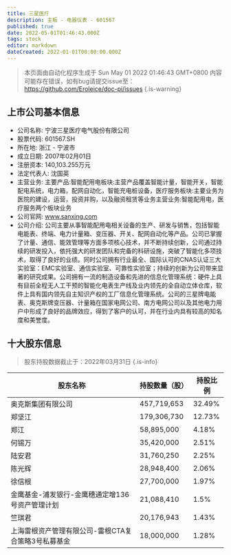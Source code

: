 ```yaml
---
title: 三星医疗
description: 主板 - 电器仪表 - 601567
published: true
date: 2022-05-01T01:46:43.000Z
tags: stock
editor: markdown
dateCreated: 2022-01-01T00:00:00.000Z
---
```


> 本页面由自动化程序生成于 Sun May 01 2022 01:46:43 GMT+0800
> 内容可能存在错误，如有bug请提交issue至：https://github.com/Eroleice/doc-pi/issues
{.is-warning}

## 上市公司基本信息
- 公司名称: 宁波三星医疗电气股份有限公司
- 股票代码: 601567.SH
- 所在地: 浙江 - 宁波市
- 成立日期: 2007年02月01日
- 注册资本: 140,103.255万元
- 法定代表人: 沈国英
- 主营业务: 主要产品:智能配用电板块:主营产品覆盖智能计量，智能开关，智能配电系统，电力箱，配网自动化，智能充电桩设备，医疗服务板块:主要业务为医院的建设，运营，投资并购，以及融资租赁等业务主营业务:智能配用电，医疗服务两个板块业务
- 公司官网: www.sanxing.com
- 公司介绍: 公司主要从事智能配用电相关设备的生产、研发与销售，包括智能电能表、终端、电力计量箱、变压器、开关、配网自动化等产品。公司已掌握了计量、通信、能效管理等方面多项核心技术，并不断持续创新，公司通过持续的研发投入，依托强大的研发团队和完备的科研设施，突破了智能化多项技术，取得了良好的业绩。同时公司拥有行业最全、国际认可的CNAS认证三大实验室：EMC实验室、通信实验室、可靠性实验室；持续的创新为公司带来显著的研究成果。公司拥有一流的制造设备和先进的信息化管理系统：硬件上具有目前全程无人工干预的智能化电表生产线及业内领先的全自动立体仓库，软件上具有国内领先自主知识产权的工厂信息化管理系统。公司的三星牌电能表、奥克斯牌变压器、计量箱在国家电网公司、南方电网公司以及其他电力用户中形成了良好的品牌效应，得到了客户的认可，并在行业内具有较高的知名度和美誉度。


## 十大股东信息
> 股东持股数据截止于：2022年03月31日
{.is-info}

| 股东名称 | 持股数量（股） | 持股比例 |
| --- | --- | --- |
| 奥克斯集团有限公司 | 457,719,653 | 32.49% |
| 郑坚江 | 179,306,730 | 12.73% |
| 郑江 | 58,895,000 | 4.18% |
| 何锡万 | 35,420,000 | 2.51% |
| 陆安君 | 31,760,250 | 2.25% |
| 陈光辉 | 28,948,400 | 2.06% |
| 徐信根 | 27,700,000 | 1.97% |
| 金鹰基金-浦发银行-金鹰穗通定增136号资产管理计划 | 21,088,410 | 1.5% |
| 竺琪君 | 20,176,943 | 1.43% |
| 上海雷根资产管理有限公司-雷根CTA复合策略3号私募基金 | 18,000,000 | 1.28% |




